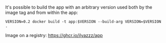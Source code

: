 It's possible to build the app with an arbitrary version used both by the image tag and from within the app:

`VERSION=0.2 docker build -t app:$VERSION --build-arg VERSION=$VERSION .`

Image on a registry: https://ghcr.io/ilyazzz/app